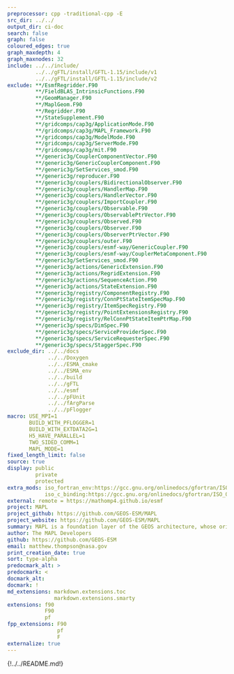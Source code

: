 ```yaml
---
preprocessor: cpp -traditional-cpp -E
src_dir: ../../
output_dir: ci-doc
search: false
graph: false
coloured_edges: true
graph_maxdepth: 4
graph_maxnodes: 32
include: ../../include/
         ../../gFTL/install/GFTL-1.15/include/v1
         ../../gFTL/install/GFTL-1.15/include/v2
exclude: **/EsmfRegridder.F90
         **/FieldBLAS_IntrinsicFunctions.F90
         **/GeomManager.F90
         **/MaplGeom.F90
         **/Regridder.F90
         **/StateSupplement.F90
         **/gridcomps/cap3g/ApplicationMode.F90
         **/gridcomps/cap3g/MAPL_Framework.F90
         **/gridcomps/cap3g/ModelMode.F90
         **/gridcomps/cap3g/ServerMode.F90
         **/gridcomps/cap3g/mit.F90
         **/generic3g/CouplerComponentVector.F90
         **/generic3g/GenericCouplerComponent.F90
         **/generic3g/SetServices_smod.F90
         **/generic3g/reproducer.F90
         **/generic3g/couplers/BidirectionalObserver.F90
         **/generic3g/couplers/HandlerMap.F90
         **/generic3g/couplers/HandlerVector.F90
         **/generic3g/couplers/ImportCoupler.F90
         **/generic3g/couplers/Observable.F90
         **/generic3g/couplers/ObservablePtrVector.F90
         **/generic3g/couplers/Observed.F90
         **/generic3g/couplers/Observer.F90
         **/generic3g/couplers/ObserverPtrVector.F90
         **/generic3g/couplers/outer.F90
         **/generic3g/couplers/esmf-way/GenericCoupler.F90
         **/generic3g/couplers/esmf-way/CouplerMetaComponent.F90
         **/generic3g/SetServices_smod.F90
         **/generic3g/actions/GenericExtension.F90
         **/generic3g/actions/RegridExtension.F90
         **/generic3g/actions/SequenceAction.F90
         **/generic3g/actions/StateExtension.F90
         **/generic3g/registry/ComponentRegistry.F90
         **/generic3g/registry/ConnPtStateItemSpecMap.F90
         **/generic3g/registry/ItemSpecRegistry.F90
         **/generic3g/registry/PointExtensionsRegistry.F90
         **/generic3g/registry/RelConnPtStateItemPtrMap.F90
         **/generic3g/specs/DimSpec.F90
         **/generic3g/specs/ServiceProviderSpec.F90
         **/generic3g/specs/ServiceRequesterSpec.F90
         **/generic3g/specs/StaggerSpec.F90
exclude_dir: ../../docs
             ../../Doxygen
             ../../ESMA_cmake
             ../../ESMA_env
             ../../build
             ../../gFTL
             ../../esmf
             ../../pFUnit
             ../../fArgParse
             ../../pFlogger
macro: USE_MPI=1
       BUILD_WITH_PFLOGGER=1
       BUILD_WITH_EXTDATA2G=1
       H5_HAVE_PARALLEL=1
       TWO_SIDED_COMM=1
       MAPL_MODE=1
fixed_length_limit: false
source: true
display: public
         private
         protected
extra_mods: iso_fortran_env:https://gcc.gnu.org/onlinedocs/gfortran/ISO_005fFORTRAN_005fENV.html
            iso_c_binding:https://gcc.gnu.org/onlinedocs/gfortran/ISO_005fC_005fBINDING.html#ISO_005fC_005fBINDING
external: remote = https://mathomp4.github.io/esmf
project: MAPL
project_github: https://github.com/GEOS-ESM/MAPL
project_website: https://github.com/GEOS-ESM/MAPL
summary: MAPL is a foundation layer of the GEOS architecture, whose original purpose is to supplement the Earth System Modeling Framework (ESMF)
author: The MAPL Developers
github: https://github.com/GEOS-ESM
email: matthew.thompson@nasa.gov
print_creation_date: true
sort: type-alpha
predocmark_alt: >
predocmark: <
docmark_alt:
docmark: !
md_extensions: markdown.extensions.toc
               markdown.extensions.smarty
extensions: f90
            F90
            pf
fpp_extensions: F90
                pf
                F
externalize: true
---
```


{!../../README.md!}
